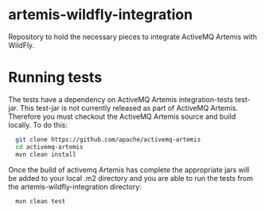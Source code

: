 artemis-wildfly-integration
============================

Repository to hold the necessary pieces to integrate ActiveMQ Artemis with WildFly.

Running tests
==============

The tests have a dependency on ActiveMQ Artemis integration-tests test-jar.  This test-jar is not currently released as part
of ActiveMQ Artemis. Therefore you must checkout the ActiveMQ Artemis source and build locally.  To do this:

```bash
  git clone https://github.com/apache/activemq-artemis
  cd activemq-artemis
  mvn clean install
```

Once the build of activemq Artemis has complete the appropriate jars will be added to your local .m2 directory and you are 
able to run the tests from the artemis-wildfly-integration directory:

```bash
  mvn clean test
```
